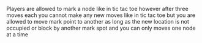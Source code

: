 Players are allowed to mark a node like in tic tac toe
however after three moves each you cannot make any new moves like in tic tac toe
but you are allowed to move mark point to another as long as the new location is not occupied
or block by another mark spot and you can only moves one node at a time
